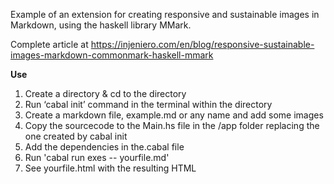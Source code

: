 Example of an extension for creating responsive and sustainable images in Markdown, using the haskell library MMark.

Complete article at https://injeniero.com/en/blog/responsive-sustainable-images-markdown-commonmark-haskell-mmark

**Use**
1. Create a directory & cd to the directory
2. Run ‘cabal init’ command in the terminal within the directory
3. Create a markdown file, example.md or any name and add some images
4. Copy the sourcecode to the Main.hs file in the /app folder replacing the one created by cabal init
5. Add the dependencies in the.cabal file
6. Run 'cabal run exes -- yourfile.md'
7. See yourfile.html with the resulting HTML
